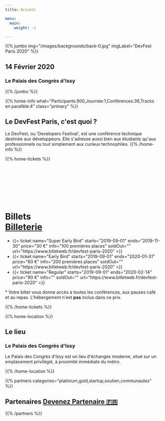 ```yaml
---
title: Accueil

menu:
  main:
    weight: -1

---
```


{{% jumbo img="/images/backgrounds/back-0.jpg" imgLabel="DevFest Paris 2020" %}}

## 14 Février 2020
### Le Palais des Congrès d'Issy

<!-- <a class="btn primary btn-lg" style="margin-top: 1em;" href="https://docs.google.com/presentation/d/1oV9Wjrun0QAmyT_R4KbQJFCwY4NPJYpnuxZLUYrXsPU/edit?usp=sharing" target="_blank">Devenez Partenaire 🇫🇷</a> -->

<!--
<a class="btn primary btn-lg" href="https://conference-hall.io/public/event/HJRThubF4uYPkb7jSUxi">
    <svg class="icon icon-cfp"><use xlink:href="#cfp"></use></svg>Proposer une présentation
</a>
-->

{{% /jumbo %}}

<!-- ... -->

{{% home-info what="Participants:900,Journée:1,Conférences:36,Tracks en parallèle:4" class="primary" %}}
## Le DevFest Paris, c'est quoi&nbsp;?

Le DevFest, ou 'Developers Festival', est une conférence technique destinée aux développeurs. Elle s'adresse aussi bien aux étudiants qu'aux professionnels ou tout simplement aux curieux technophiles.
{{% /home-info %}}

<!--
{{< youtube-section link="ZQGRMJzi6yU" title="Les meilleurs moments 2018" class="" >}}
-->

<!-- ... -->

<!--
{{% home-speakers %}}
## Conférenciers en vedette

{{< button-link label="Proposer une présentation"
                url="https://conference-hall.io/public/event/HJRThubF4uYPkb7jSUxi"
                icon="cfp" >}}

{{< button-link label="Voir tous les conférenciers"
                url="./speakers"
                icon="right" >}}


{{% /home-speakers %}}
-->

<!-- ... -->

<!--
{{% home-subscribe class="primary" %}}

## Soyez notifié des dernières informations !

{{% /home-subscribe %}}
-->

<!-- ... -->

{{% home-tickets %}}
# Billets <a class="btn primary" href="https://www.billetweb.fr/devfest-paris-2020" target="_blank"><svg class="icon icon-cfp"><use xlink:href="#ticket"></use></svg>Billeterie</a>

<ul>
<li>{{< ticket name="Super Early Bird"
           starts="2019-09-01"
           ends="2019-11-30"
           price="30 €"
           info="100 premières places"
           soldOut=""
           url="https://www.billetweb.fr/devfest-paris-2020" >}}</li>
<li>{{< ticket name="Early Bird"
           starts="2019-09-01"
           ends="2020-01-31"
           price="60 €"
           info="200 premières places"
           soldOut=""
           url="https://www.billetweb.fr/devfest-paris-2020" >}}</li>
<li>{{< ticket name="Regular"
           starts="2019-09-01"
           ends="2020-02-14"
           price="90 €"
           info=""
           soldOut=""
           url="https://www.billetweb.fr/devfest-paris-2020" >}}</li>
</ul>

\* Votre billet vous donne accès à toutes les conférences, aux pauses café et au repas. L'hébergement n'est **pas** inclus dans ce prix.

{{% /home-tickets %}}

<!-- ... -->

{{% home-location %}}

## Le lieu

### Le Palais des Congrès d'Issy

Le Palais des Congrès d'Issy est un lieu d'échanges moderne,
situé sur un emplacement privilégié,
à proximité immédiate du métro.

{{% /home-location %}}

<!-- ... -->

<!--
{{% album images="/images/album/2018/_25A9313.jpg,/images/album/2018/_25A9386.jpg,/images/album/2018/_25A9671.jpg,/images/album/2018/_25A9334.jpg,/images/album/2018/_25A9282.jpg,/images/album/2018/_25A9612.jpg,/images/album/2018/_25A9452.jpg,/images/album/2018/_25A9628.jpg" %}}

### Quelques photos du **DevFest Paris 2018** avec le thème _anime_. 

<a class="btn primary" target="_blank" rel="noopener" href="https://photos.app.goo.gl/mqeEg2ixhHDZizVJ8">
    Voir toutes les photos
    {{% icon "right" %}}
</a>

{{% /album  %}}
-->

<!-- ... -->


{{% partners categories="platinium,gold,startup,soutien,communautes" %}}

## Partenaires <a class="btn primary btn-lg" style="margin-top: 1em;" href="https://docs.google.com/presentation/d/1oV9Wjrun0QAmyT_R4KbQJFCwY4NPJYpnuxZLUYrXsPU/edit?usp=sharing" target="_blank">Devenez Partenaire 🇫🇷</a>

{{% /partners %}}
